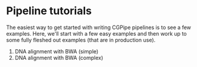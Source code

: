 # Pipeline tutorials

The easiest way to get started with writing CGPipe pipelines is to see a few examples. 
Here, we'll start with a few easy examples and then work up to some fully fleshed out
examples (that are in production use).

1. DNA alignment with BWA (simple)
1. DNA alignment with BWA (complex)
